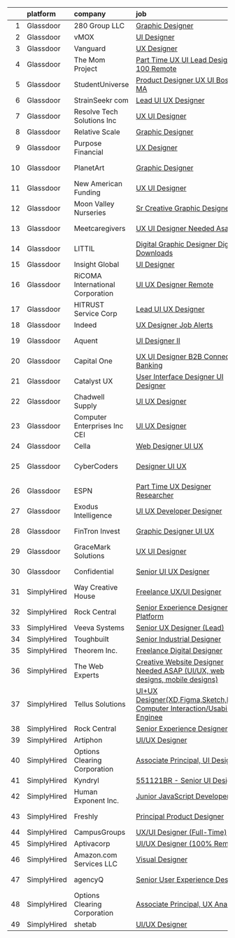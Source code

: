 

|    | platform    | company                          | job                                                                                                                                                                                                                                                                                                                                                                                                                                                                                                                                                                                                                                                                                                                                                                                                                                                                                                                                                                                                                                                                                                                                                                                                                                                                                                                                                                                               | update_time   | location            |
|---:|:------------|:---------------------------------|:--------------------------------------------------------------------------------------------------------------------------------------------------------------------------------------------------------------------------------------------------------------------------------------------------------------------------------------------------------------------------------------------------------------------------------------------------------------------------------------------------------------------------------------------------------------------------------------------------------------------------------------------------------------------------------------------------------------------------------------------------------------------------------------------------------------------------------------------------------------------------------------------------------------------------------------------------------------------------------------------------------------------------------------------------------------------------------------------------------------------------------------------------------------------------------------------------------------------------------------------------------------------------------------------------------------------------------------------------------------------------------------------------|:--------------|:--------------------|
|  1 | Glassdoor   | 280 Group LLC                    | [Graphic Designer](https://www.glassdoor.com/partner/jobListing.htm?pos=109&ao=1110586&s=58&guid=00000181f657c54f8d9cb226dfa49134&src=GD_JOB_AD&t=SR&vt=w&ea=1&cs=1_d75c4c9e&cb=1657695356613&jobListingId=1008000486432&cpc=8795CF9063CD573D&jrtk=3-0-1g7r5fhbvjcb1801-1g7r5fhcdimbe800-8e0ca34653e8e05b--6NYlbfkN0A96WIVUs5SSd1e5sdPWOjBiMJz3fk-GTbl_X95fEr7N7_O7gG7yYqATSY5E6jF4LOAu-d1G5vqmQK5-aVG4tOej9c_eEuMuqH8C1GeeNW2KtJSJ31b6MoFFw5KM710vWFGSjvXW7I3OG-OwT4mnPnLIfvWCjlnumDR2ayBGhUSESBLxX0cWl5Bz0cpK3t8G0X2sRFRnyVxKASrJeYKdoF3dIYL7NqsBpAdmvH3sUYagn-THtSRMWiwKXt-e5NvmS3x_SmKC9smwtfJXkI-1dkM6bbjNZ3l6ygRtbXbfOfZ_4EWndkWOL3vYw-nzxsy5CLFFc2rlZENjfwC2fiDdXqNlJEJ8XIU7tciwYYrl6Imxel92zxjV7FLIw-T24eZhhGrxYCh4kskb4qGYlTIVd-hDU43My8Agj_o1VrpcCNiBLjIMMw0hiKVxu9VcXdTBvQGTl59-owW2siUFTcXeomUjWGaF3UBAYsrrP40kDaIfiWKEU4_kMikrzZWKAYR550%3D)                                                                                                                                                                                                                                                                                                                                                                                                                                                                                                                                         | 24h           | Remote              |
|  2 | Glassdoor   | vMOX                             | [UI Designer](https://www.glassdoor.com/partner/jobListing.htm?pos=101&ao=1110586&s=58&guid=00000181f657c54f8d9cb226dfa49134&src=GD_JOB_AD&t=SR&vt=w&ea=1&cs=1_334e236b&cb=1657695356611&jobListingId=1008000759924&cpc=A0637F14311B9419&jrtk=3-0-1g7r5fhbvjcb1801-1g7r5fhcdimbe800-9cd08da1dc9daff7--6NYlbfkN0A953Z9EfJZc5Z9y7Wb0NkuJO-5BBnqXCJSieP3bN3oT5bPCnx7cVWYO3nq9eYzgZ-D8gw1V7zYRqERBmAT6fRf81Up3o_42C-uAZKEmcO9xFCdR2keXwV8MtC4PTYNMVX0MOYwTwcQmIHY_P6tN89g4P0WRIp6eZUV3Wi_794L-5u8Dw_d4JgIoZxFzkSrnj6gay18WMI8m_5Ufo4OJuVM5a4Pg45iZmI3AOhNaPxtYjGthEG7IqtoZvuGTTaAFl8GPC8vMun1Gp17T8-UTrYOB7TsdyNBGzoAoRQQ2eEmJTrohX6XpjFVcpFxHkWlLtMJYE3h7Kg1-YNclwOiF89QLh7baUfUaI5j2xNxsSpSxzwhsgY_WavVaVBmfkCw0bkOaaxdTJH2wBQvHlvRoGA0m4098DOMrtHxTXo7lCbrM5QZLSxwrZumqzsdWLfdhcJvwa28-95UP7iuX13ko5TGPSgamT8oYtQNZ-NLh6noU8Wjkz1XtzouHIy2Jxm2V6w%3D)                                                                                                                                                                                                                                                                                                                                                                                                                                                                                                                                              | 24h           | Remote              |
|  3 | Glassdoor   | Vanguard                         | [UX Designer](https://www.glassdoor.com/partner/jobListing.htm?pos=127&ao=1110586&s=58&guid=00000181f657c54f8d9cb226dfa49134&src=GD_JOB_AD&t=SR&vt=w&cs=1_e27ec697&cb=1657695356615&jobListingId=1007993682666&cpc=B101C867B3EF2D75&jrtk=3-0-1g7r5fhbvjcb1801-1g7r5fhcdimbe800-49b79d09a4a1ed6a--6NYlbfkN0BWQs_M7ZA8XLbIFWVw-PYcVVEPryqVLyWhKaEKPskHy2YkbHyHJDwBFABfX2IzFJUHxZBocsiHIjyETAA2IJleXMM53ZfGbShaZJ2LfLUC8Mp6T-TD3f4NqaTsWMDy-ly7MLoIOzJK5eWyMoHj7u3123NXzA5TDuBUztj0PtS1fm_ENyMu87yVWCclv1ki4J0fIju-Xk7jB9Jq9XukmF9zMASavxy0tCXccB-aiX28muUkdT1g8SbLPZrJdYJQ6WMznbfnMNVPNkBm_9ZGSLtHjgqxRP9xKXnRWP0GoWfg9e3AUgra3_hbNDd6VJ1jyT39n9EkZkIA9Qb-l1asKWl7lCA7I665okZH1ml33GC0fDOiEW5zSDMQxMH1BGnrWyc8dkBkUPtdM5_guYD150DF_pD_sAZSXqN7f5QFhHD-O647mxLP1ZEpT1S7YgwLqG6kiPH-YveJOnh0md3AllRC7jMKq2O5p5-rfkpMtJuPwf74XSKylAUeA5hhsvFfPOsxwAXkeAc05E9g7C31Fou4PV9g7ryRPtNnM02_lUBoeiHzLckaFh4vhLMwxcdudU7qP13UKDrEyipoirP3A8lFS3rVd2D3aJJ1rcldPE2pD_Ur4MknMhGDiHWCnia9MzBpiYfpfXabHR046d2huGbrp1uz2ezprEI3ttP-a7lGBosajBZDqam_FArSfuXmJ8QkvYqzhuenPgozRBboyJVE0p_oJ0TQZiz9gkHa69XgK6wnXtO6MZBHwjtxB557FZNxxy3O6l_tqTz9OIppc0bNOqCFJfxOr7hXyQItYZJuYRPgo_me6I-Cgj-vObw5F828X7r3q0-wWxiZZZeJ3S2rl7Tz5KRijIJUsYYbpwarE-LTEzrGRETD8ztgiiNYYm3IcvK087sT57DuQoBCmD1p1qeZylkBRPsbZExMCQ4sKPo0IrZJOL8HhFMOtw9pRboVm5Re-2XKbHvCuocXruOxWBiQUWXr0gMCSEcX-4hGxtHNP6oYsTh_2sypzFv-ZJMghd96RwOg5C_Y4Ee6ISZI) | 4d            | Remote              |
|  4 | Glassdoor   | The Mom Project                  | [Part Time UX UI Lead Designer  100  Remote ](https://www.glassdoor.com/partner/jobListing.htm?pos=128&ao=1110586&s=58&guid=00000181f657c54f8d9cb226dfa49134&src=GD_JOB_AD&t=SR&vt=w&cs=1_18e453c2&cb=1657695356615&jobListingId=1007971182982&cpc=0C139D4CAD5A6DB2&jrtk=3-0-1g7r5fhbvjcb1801-1g7r5fhcdimbe800-975adaf23f3a7c63--6NYlbfkN0BDp_epf89aHDQhKpPegNJQ_ldQpEFZQsM9OcONMGxWx6pU56EKHF58QjVdAUvn2gWD_J5bR42mAClj8XczzRla7Yn-qYtKSahs7TznPw01NnpE-KSBq5KHPnZ63olKoTC70XALLaa7zBv1KDsBRstRQK_PVM4--XeFVKGktPqdvqJ-b9PR9X6BYSPKbJnjd4dw0S6WsTR0i1zK31U8vsTS1kJYhm_ev2OFOPgDgTodlLPlRxCMQGJco6lEd_tanCbBCKpEEfcICGQ1uMZWmwNX8w-7ihF2zGAKFzWXaSlWs7NKgNYrvCXe3YFkV4EQFjoOwlXIto6f1GSjcquO2buoOGgCXBdaeqsl7_1NrF_KsKp-V5Ptht_k1t2um62lyK3MdMt0ydrStqS7EpSuYLk9cNhQt5VG6JFdlgVmi_yB__BX-kQa80MbO1DmevVUcP1eMvanWY-SKDCrhLhr5L_GWVdGvzEBRh9hhKU2KKt9WbzB_dt-KaStp6fCrPunfnkfkE_mILcVgXa4L6M1-ejO6CvyNn5lDzVfYnmN4XbFsxEloMAG3154wnHLxnLt_Ruz3KOEX6BAtA%3D%3D)                                                                                                                                                                                                                                                                                                                                                                                                                                     | 13d           | Remote              |
|  5 | Glassdoor   | StudentUniverse                  | [Product Designer  UX UI    Boston  MA](https://www.glassdoor.com/partner/jobListing.htm?pos=125&ao=1110586&s=58&guid=00000181f657c54f8d9cb226dfa49134&src=GD_JOB_AD&t=SR&vt=w&cs=1_f5e787ca&cb=1657695356615&jobListingId=1007987912338&cpc=723ADC3DFE402989&jrtk=3-0-1g7r5fhbvjcb1801-1g7r5fhcdimbe800-61bed7e5b0dd9f61--6NYlbfkN0Dq7qPB-BUOT8Prf7tf9oqq_Jnqv4qEOhMuUzr9XeuSc0xp7dPV4AGBd5yqBJY0ZTN8hKTJh5BK4WMtReTr05HZFGzH-sIeZNBLa4kukEnwbNxESpAf8GO2WCICUgHqZ1zUjDJcvXqZ-dnQdksmCvlgxSzmFQ2EAuz3PGuGZdINgK3eQqIu3ZmetsFGZkHlMdMletk65AUnI0EQ9aRLf5POLlND0WbxfafXUdJCMwN4whBjlz_FLCCRhh3nDme7doIlvQ37wJGH2ZaAQcHUPn4dE-pCi6FoPZThf9KMCzZ61CsL6m8FxPCTZVPinfqJ6EpbqUQJBr9LwEYAKnzaUZLbzJmNC1Q8ZCSm4O-UsJ-HVBkGO-J347UYTxlLKXA5meh-nmFwE_fYRo5xX4nw94UHN_MsfNGknyU2NhSDKgGm1LvcD3qgERajLDm5271z6KFJ3sqJ0UukJ-HLJVn9RsK7AXIoCe2twFwcLJ4ZdcnXRFLVeYoJnh5tDUXa-Bl1hYKV6uizZVZNHxKVCiEwNlLWu4StL4tDr-A%3D)                                                                                                                                                                                                                                                                                                                                                                                                                                                                                         | 6d            | Boston, MA          |
|  6 | Glassdoor   | StrainSeekr com                  | [Lead UI UX Designer](https://www.glassdoor.com/partner/jobListing.htm?pos=120&ao=1110586&s=58&guid=00000181f657c54f8d9cb226dfa49134&src=GD_JOB_AD&t=SR&vt=w&ea=1&cs=1_942ea5b2&cb=1657695356614&jobListingId=1007998753099&cpc=FB7E4A1762AE5BEC&jrtk=3-0-1g7r5fhbvjcb1801-1g7r5fhcdimbe800-0d81e1ea85f2d7d0--6NYlbfkN0DJzzAbvf8hz3qhgPJ_XNymMSArFhF29kjB--N1RmmEgVA7j9wXRlNdyqvKlHo41mVSfhlOLPxYEupi-oDJLqFD1JQoySSLKq71Bvt4D-4wuY5lmaWWivmMko6p_gigcRRNZwIBWqvV0nDFOGR-iwEilau4F2Qrv1xmErLetHxYYtsbMJj-UJhMBd5FzW0_YABhE99CDZ_x9bj2MlfWiZi_lWi58TAvDn6v2qmoQVZzXZ3Y_C9F5hjwQUab6r-4D1jZbcqIzvPQ39wXNPtNnn9jEm8oclGz58lww_xU_6k6Tpx5K6-BoZeiy9j0lPxFmIMJm0PT_Dss0jZTCy2iRq_5Y3078h_s55qcZXbeuLrCCY2zIpEszY2ksnPJ6l8EtqaqM6iBg9pPjPkKK2BpVo4VzBAbKivKbK35ovjyLj0LiUkGV62Egc5Ai7dG_BSfg-oEeRSQJZ-hzOhUmykVxiAesSEHEd_ywAfZ8tI_ROkqv96C53_rpwpShf0NBf4NG30%3D)                                                                                                                                                                                                                                                                                                                                                                                                                                                                                                                                      | 1d            | Michigan            |
|  7 | Glassdoor   | Resolve Tech Solutions Inc       | [UX UI Designer](https://www.glassdoor.com/partner/jobListing.htm?pos=119&ao=1110586&s=58&guid=00000181f657c54f8d9cb226dfa49134&src=GD_JOB_AD&t=SR&vt=w&ea=1&cs=1_f5643c05&cb=1657695356614&jobListingId=1008000600205&cpc=21001CD36CB5FE0E&jrtk=3-0-1g7r5fhbvjcb1801-1g7r5fhcdimbe800-065a65257f0c45f8--6NYlbfkN0C7sh9ygnuQJKGUmSvpo0OLhc0z1m4uZ4vn8lHt4ytXedomqoe-JwBOz2asMRE6RMTLwktBS1mev37YxlBXp2gheLAe391AUz_BtHYB5dEMy4uXkQiF4NIxloiDBRUbbiS17YRfLnBlcpEW3HgdihKQKfiwh4pahxOsS19N6onJgnJNbOKsIe54csdcaliyPRZL2wYfdEYlqr3ILZi3TXL4VwQdP0BJA7InHKJGTFJEduKtoMwO0CPLhvvttnMp2hxf03PDQEClrkqt8M8B650rsY95UXzwluE0IGCfVKNdSj15nww5IIDY8qYFRn19klRJrP2iClqNTbU5pLmuedkYt4saPtvfiWlFM93uFqd1lTk_7nnbMROtnd8zXpMpTYNQlL54Pz3_cK8Ejingzd9i42rMvayhmCD-f_UmUqHam139tCw-ANmCrT0sjt8aSGblj_HPSIH4QNrEwuobzvc9Xikcez48D-vnMaX261ayTqJmHTpAHJVMGumBbcKLgXn04pNflDEByQ%3D%3D)                                                                                                                                                                                                                                                                                                                                                                                                                                                                                                                             | 24h           | Irving, TX          |
|  8 | Glassdoor   | Relative Scale                   | [Graphic Designer](https://www.glassdoor.com/partner/jobListing.htm?pos=112&ao=1110586&s=58&guid=00000181f657c54f8d9cb226dfa49134&src=GD_JOB_AD&t=SR&vt=w&ea=1&cs=1_23cf2a34&cb=1657695356613&jobListingId=1007994527885&cpc=C4A69CCDBB3B9599&jrtk=3-0-1g7r5fhbvjcb1801-1g7r5fhcdimbe800-7859de700d79ef62--6NYlbfkN0AtlW_omU2Xx3W-19HQ_drmTKCWebiHnmA5lS5PDL5G8byyb_cVqG1aOTNAb-A0J-eEwB9xcfpEAzXuQCm2BqeM1dlu0bAI7Kpo9ME_Mhg4X-Yydf9TiTTJqkLb1-lVX2QsX2C8UHG4DJrdlhEClygL8PuaLJJt9WO5mPB8iEycS75-6mMs7pQQ35bbSoyJcnW7xcrjT_wAEwmWcUy1HsUHZCRmALIWkWouBxQdwSHh-hhXO9cmYp_0F4uH-aUoF6qMQkZbr67I9cdORZVMZpB8fFqKuuSXuLeAp_LS4GyGICQpTUlL6Gn7Fe0LqQXswk8bCt_SmW21Fp4mrCp1dFio9Id6opaGqko3k_oTu2PFvsDCoxzOWU8xw4JzxtinIp0zyrl5SfW44Ht6IYwOP-GkqPpJ_haRIyy7Mo4r4Dn-UTZqekJlai1EOZe8LgRG3xkcqyikkwYIkK8UaY048fscbiHdtUmPEJ2Vr3MQg815gYRRMnYBLyuh)                                                                                                                                                                                                                                                                                                                                                                                                                                                                                                                                                       | 3d            | Raleigh, NC         |
|  9 | Glassdoor   | Purpose Financial                | [UX Designer](https://www.glassdoor.com/partner/jobListing.htm?pos=104&ao=1110586&s=58&guid=00000181f657c54f8d9cb226dfa49134&src=GD_JOB_AD&t=SR&vt=w&cs=1_d5e6dcf0&cb=1657695356611&jobListingId=1007993713342&cpc=66625C18893C0C14&jrtk=3-0-1g7r5fhbvjcb1801-1g7r5fhcdimbe800-a3c8b28b144c0944--6NYlbfkN0DSwrzLV_d009t00Noqv8485ZIMmCq0NIXHKosxbhm15qabQEHgk6wsQRlkA3A80bYbDzVKAqNhlXQZWiJofIaa-2YOE0SvwLNphs8G3ZbQ3h_RMckjR8l7WhrwgP68TU5sUzMfTv5JEGl03C-8dRPHbyd5-rdaKfwz2CaBuT3w1vgqU89xO0YSkpfEn5BakY92pQsY9B50HUq_d5QENAuNqFobsp6plWDYolGYCv5ID5n8lV1_N2XUIiXZIG-qY_uGuy9_9Wdo3PZbrErVJLVDBZ34503HitWz4dCHXtVU781S3HlR50XpdZswjTMMvh4-co5Y_0gT4aXwSITNqfMKi75uRxOKOHow75NLYxIIpssEF-7UFBZY_Ty5Too0aPB4SmZySUK58gppcEgdnhFICMr6pdzFOu6yKqAcvQy-HQ2orwHd2BsMXw7aZFYxaaaBEk8BLWRuuj-pUIKzEfdQtL-irLAu5iuBn2Jwx755AqiHF55mjoLMhI7OdZvF3qjJWksfUTNI5qzTxqQOWyqxcqlaPPA1K0bBwrzkROmp6CsITWxesKn1_KC4ZWwLI6UuFKfJWMdf5QQb3n5pcNijKndsaFsQvsr9A4BBBeHrpgxjpVZ_d8DQvsn_TgzBX2NmG1Si753naycqqO1SPpDw8RBly1w1j00-2s7KErY3hnfojRCFWNOX)                                                                                                                                                                                                                                                                                                                                                                 | 4d            | Spartanburg, SC     |
| 10 | Glassdoor   | PlanetArt                        | [Graphic Designer](https://www.glassdoor.com/partner/jobListing.htm?pos=123&ao=1110586&s=58&guid=00000181f657c54f8d9cb226dfa49134&src=GD_JOB_AD&t=SR&vt=w&ea=1&cs=1_bdf0f987&cb=1657695356615&jobListingId=1007985894793&cpc=4F748F1840550ABC&jrtk=3-0-1g7r5fhbvjcb1801-1g7r5fhcdimbe800-0aafabdb61fdbdaf--6NYlbfkN0DJ5LUMC1WwPlKU1APYzc1wauEA1zLT3qeNX0tIVQYNeZOskXLpkJGsjX-fxw9ouOrMhKocpgklctYndaIxs4hrv4GcU0Um_n9Z5NIi06JHOTaLuIebiFLKrcEL1gaPTC7ivPwHEUZ5inME-acUFCS4ysX0llwcOAvIQjZUZVmrKDigFQJsDROSfknlIVxhfX5D_hA9HYZTEGCvjdXJRvDQH9FDelU1DxgXGc6_5wEfADJUiJAv8twOj41AmTunVH8_XfqQGKaMS5VCF7_pE7PDJhJLMkFrTJyAW-x7gP_KKsc_0BC4OQYjLJe3etU8uucEwrI1hYk5e1Sn-rMM7KIHPQxipY_JZ-3By5RiamIOi-4Lyy0FYli92WWQrghBNzTcRthXM4yyWuf0nYI7MzVBxO2v_31suZa3fqdfKgyjgJZdD6RcgM9WLE_lZe8zI62O4x8J6duicFznb3LrkrtUo4ETUAW01fo%3D)                                                                                                                                                                                                                                                                                                                                                                                                                                                                                                                                                                         | 7d            | Calabasas, CA       |
| 11 | Glassdoor   | New American Funding             | [UX UI Designer](https://www.glassdoor.com/partner/jobListing.htm?pos=106&ao=1110586&s=58&guid=00000181f657c54f8d9cb226dfa49134&src=GD_JOB_AD&t=SR&vt=w&ea=1&cs=1_22543497&cb=1657695356612&jobListingId=1007990829265&cpc=BA15C3E50D27FFE8&jrtk=3-0-1g7r5fhbvjcb1801-1g7r5fhcdimbe800-99ac58b0ff5ccab6--6NYlbfkN0C2BFb7Ub2YUp4strrym9V3pWtjyRKtgHKt_kMzkewmGGJEved23y_kY-GSZp2akmM-KPUMXSy0l4sFN7ibZQlWX_0Ndomvh-OupsUs2gozz3Y1MxNWHOgRyYt83jKzrDy-fyjHPu-Qv04BKeVn3Kqae4XxUJdtVyqYLp3hMKe2cRnmclOCLAHqin1KIetYZ2lp9EC7koitCVSrom4VbJ0kRuiyJJDnfdhl3IoX09AizwzcGH2khPv_z588Yx-SPlPjBm3Akp6e-xqHpedd6Qj3GTzbLKwPfg-P0fB4jauui6F2Jop-gnCOYSqIvjrhn4f9RN5olfYu6Lu0UTqlJRJHn_c2Ujh0a2xiv_-aRpx31u3fklYa6TfUSIYMtnEhWk2RdTqtfo4l_ksiZWgz9OwxX_kcHkoP2_1vsA1Q_5c81A-UDK6TpWc67xdFu-8ebbE0q-64gKtTG6PIPkTKFSjeb4GC6OaPU5QXR4ze98lLJNkVhPoaqyataOUUmv209Eg%3D)                                                                                                                                                                                                                                                                                                                                                                                                                                                                                                                                           | 5d            | Remote              |
| 12 | Glassdoor   | Moon Valley Nurseries            | [Sr  Creative Graphic Designer](https://www.glassdoor.com/partner/jobListing.htm?pos=113&ao=1110586&s=58&guid=00000181f657c54f8d9cb226dfa49134&src=GD_JOB_AD&t=SR&vt=w&ea=1&cs=1_66c9b001&cb=1657695356613&jobListingId=1007987586374&cpc=8AC01DCC8FF2DC38&jrtk=3-0-1g7r5fhbvjcb1801-1g7r5fhcdimbe800-2dc8b1d91e759f31--6NYlbfkN0CtYVjMIh5haAAiJ9gOyIueHAJ7ifDipeAmUsIwS91L00T9yPHEV-4ryS8uDvFbiFhYj1v6lxMLSY7PZOCO0MrMz3iTwxexNbaphAbaDXZO5fHYbEtv-UGMBItqODB3n2k7RaCx5Nql62VwAXgZsj7B0aB8z1MnQ4WQwzOwrYBW7dNPiIRuztUGl9bTwUvOQuJpc6LdD4-GUeoUnieRTKTlB-zDSnjgSveVdnBlFWolTnpCJax0yi-HG1VwR8IQk38b7-jX7QfBoxCYE2sFul6a7l8KMf5G8784kg2_LbVVEVUovWYbHlu4lSfOEvuEmOLjicn-Nr0RHwpLRguh-eON_WQd1CHYKGWUwFMntaeA6C2PUr7_caJzN_dROl97DXX_Cym7spPS445fI1UyxyqMuk0L7iwnmv0CDrwTFa8lAavG0t3tgUx6V9ciGxCNuJBLMxPiHYlEc8LxjQBSE5ZExo7Y0kI0txnERe0cu1o7TnxR4Llq3J09XhTMhQ4ek7MhGCZw6hTvgF57S5K4QJtk)                                                                                                                                                                                                                                                                                                                                                                                                                                                                                                          | 6d            | Scottsdale, AZ      |
| 13 | Glassdoor   | Meetcaregivers                   | [UX UI Designer Needed Asap](https://www.glassdoor.com/partner/jobListing.htm?pos=117&ao=1110586&s=58&guid=00000181f657c54f8d9cb226dfa49134&src=GD_JOB_AD&t=SR&vt=w&ea=1&cs=1_0657b473&cb=1657695356614&jobListingId=1007997716530&cpc=D2F1DE17EE1F43B9&jrtk=3-0-1g7r5fhbvjcb1801-1g7r5fhcdimbe800-f092587472139767--6NYlbfkN0DZZww-p_mr8GWlqIRBY21Wjl_Fk3kglyx5_HcxykVqwXttv2ga1zfkliuXrzEKJqVRHs09KE0Fj4-PoXkoB6oAaN3uE1pbfV2vFnpIPl0Nh6YmvIlxwWew2pyCIom9k-qHqIp-sN4mm_918Ww3EfDHULSdww3JpwjeszWr17pL0N2p2eQuDS2Wx9s6_JhbKMvSkL_LwJx-OwtpANoCXu3Bjz7lUVC5iypA-kRS5rbruz-uzfK4urUtTGjWrTmR_DPP32nfAahija5vx5TwPm87RVnyQKYj452RyKBcst-NsbK4zFL1MZ_BV6jC-gKv4WiaISVRycPmIs7gsNCB1nXXFwBn5KSEXySovSO2PieUjkRUMtSLnGaeJfAux8Q0sGWMf8rqvOb7T7H11KsdWJpnBUiwoTWIjCLqpiFzjqxG-PZdJw4bLvdVl-e0-c3rjZN07JTagrHOlstMOJDzuVSRMbEwmu41khXPz40Whu66IaNNGkygqHcV1ptkDSzT-QUgFRfysrrtQA%3D%3D)                                                                                                                                                                                                                                                                                                                                                                                                                                                                                                                 | 1d            | Newtonville, MA     |
| 14 | Glassdoor   | LITTIL                           | [Digital Graphic Designer  Digital Downloads ](https://www.glassdoor.com/partner/jobListing.htm?pos=121&ao=1110586&s=58&guid=00000181f657c54f8d9cb226dfa49134&src=GD_JOB_AD&t=SR&vt=w&ea=1&cs=1_701b265b&cb=1657695356615&jobListingId=1007997785951&cpc=C4A69CCDBB3B9599&jrtk=3-0-1g7r5fhbvjcb1801-1g7r5fhcdimbe800-c6a47114f88b0445--6NYlbfkN0DCOPh4TI5HTrsk0faKMz3ZTXjD7ZvX_l_ZTj8vaDl_1i1hzqshuRERbttGBc0mzWVSNOooXnGevLY4sQg0eXrw5FJOmPkzNWRlOg9ZPYHKwHt8COfdMTswkDvwCMkMh683PWlQwoPLknvIxyludP0dBZ6kxHqcd5CvpL98_n8YDH79m3iZeOW3431jZGkEisPsN04g4diDh9rGFtFNt98AJmKqoY72irIwF4xnmDxm7ZTX3_N2GCdk5_qwLvB6Mx5ix2u0_2cc24IszzDBSrWBDArg-Wdo_kcoL1S-OgpwrC-awKc8dnQ9XDE321sv4aNghBic4XkY5xN-97cSpazSOySOGsHVTo_c_i4YrMfswF8wpDJb3HyMTU_k_JVyKdHyqDl4mT4Qm25J8WbHXuGYWkWNCw1WJ0YG6nhPsAU6rm3aVB5fWtNCfJ1bm23dOJPCuJvfM7IZNQCDFznoeCIPF3O77C4qquTC--NXxDSl0-40uHXAjJ6m8rGbIexHqlM%3D)                                                                                                                                                                                                                                                                                                                                                                                                                                                                                                             | 1d            | Remote              |
| 15 | Glassdoor   | Insight Global                   | [UI Designer](https://www.glassdoor.com/partner/jobListing.htm?pos=124&ao=1110586&s=58&guid=00000181f657c54f8d9cb226dfa49134&src=GD_JOB_AD&t=SR&vt=w&cs=1_71c68b5f&cb=1657695356615&jobListingId=1008000759336&cpc=56C4EA4A1A191A49&jrtk=3-0-1g7r5fhbvjcb1801-1g7r5fhcdimbe800-95fb21977c6aee99--6NYlbfkN0BKkHZu3wF05EeDimN_p6sYpKCMArvwa95YdH7UpkaBCqc7l59ErwqcMGPwa_bsWfIiZcv771l-yx5OvX54cbH8G72ltdf8z0CnZk-8rCRP7l9ZA4R_yVAt66VEZnTCdKQKVhwCP-Q4Hpr0CBBeN7rDdIpBNEn8TG42vWBte-AEH4ZsnaiKQiJIe4OCKd-vsJRCW0Ey-DcEEBwNkw_ra4N4dNPnUI-M7d_3ofHAhtmg-Ew6490Zb4hoOj7x3fZFmEkKtCe5hBuAST7DzXuBEkR6pE3Me5NdItbz0Ufqd_kZka6mbC1JFspBLtA5P0N3QXkGOPN_V9Pn5rP5rhZIl0MGgFc2vmmJCCAHVU27EEJSJCpBvpc_C-bEFocYHxiBdLHcaQfp0oLhvyJr697isPe7oEDLmz5LtkQsUDOCNHcJaYsv2MiB_FS-sqkR61ayHTOlWJh2BTOoFzV5ElvPm_Nw3BcxsNU-2vG-Re5iT4Aqv8MfICmcNZkg)                                                                                                                                                                                                                                                                                                                                                                                                                                                                                                                                                                 | 24h           | Newark, NJ          |
| 16 | Glassdoor   | RiCOMA International Corporation | [UI UX Designer  Remote ](https://www.glassdoor.com/partner/jobListing.htm?pos=107&ao=1110586&s=58&guid=00000181f657c54f8d9cb226dfa49134&src=GD_JOB_AD&t=SR&vt=w&ea=1&cs=1_2132bb55&cb=1657695356612&jobListingId=1007984920748&cpc=155EB9D5185558AF&jrtk=3-0-1g7r5fhbvjcb1801-1g7r5fhcdimbe800-dc2928b4a16af733--6NYlbfkN0DAwgduWqBP7ymGN-lTADpinz2i-23XbRAyg5ywqS-MDSdSZv42Efqfz62hB7LeuastXfJJ0EUMkc_m40At7Gngl5Ip-dihpo8QOAk_VsKU0xPOrLWdjOnNxQdZlZlSdkntJ47M66dPWJRD9ZsK43X3Gs9_pDYDPsMGXPEMloRvZLMxPAZF33-BYAcLMCutwKUmRFJFnQcWQx0klgGhDwYbYSn55XSoKx6l7579jPFPbeAj2zr10tWtTPeUibCVV-mNMh8e92BZJ72g-Wrhz6e_xUbFVa0wiE6Prwa-gdapsf601sg6TQ8YMxDgisuOXLuVX_5uUvy927qv-3XoAA03NysIyP26wQfFCQK26r466JDGPkeqZ5ib4zASgq5oo9KG6tFXBFsGeD9o3V7hfRoOw070ygb__tRGhGl3YcCxr7EZu_n2dQxeIDI44pK1KA5pKowwShQieLp2Mc851kukCmOvXvCgE4I1msUkGU2YSAq8qfbrmTSTLI3GW0uDuDc%3D)                                                                                                                                                                                                                                                                                                                                                                                                                                                                                                                                  | 7d            | Remote              |
| 17 | Glassdoor   | HITRUST Service Corp             | [Lead UI UX Designer](https://www.glassdoor.com/partner/jobListing.htm?pos=110&ao=1110586&s=58&guid=00000181f657c54f8d9cb226dfa49134&src=GD_JOB_AD&t=SR&vt=w&cs=1_38e419e6&cb=1657695356612&jobListingId=1008001145347&cpc=444700D72F2ECBCE&jrtk=3-0-1g7r5fhbvjcb1801-1g7r5fhcdimbe800-4004f92107275cbc--6NYlbfkN0C7DjvyB1dV7qPblwriIdu6M2EFPZsknNp7DsB2Ms3hGH8MS2t2FqmL3ASkr57SdxGoaL8F5wsxNW5pleHChSWd-5d5XwxY0sju2p1-SM__m0keCLAJ2FAjEQbIix4nJQpWgmVVYffgsaZwSEv6zjGb6xrbN5DTIjW1zshDPvFuAqHAWLN6JonF4DneOxJoE9kE51PzomA8xTGVvkv6eW1rWFLcQriduxACFaYUNfSPw7o3eHcr_I2FjFYPP-nteLnc6HME-VGFWdIZ5EsM0C_wWl1Hs74tRUE6x1DM7_xrwVw-ZeXPxv9ExBf4UrqRJ49CTYjj0VihwzUtvcNn0f4HpvuABsxAWM_FdipV6JVR2E8-GDUrA_SBLWFUCFuLe6ayukc93PoiQQdByT1XtVKcNnBdpRe-t_TBw5Y-H2C5sL6g0od4v9ZJTvoxf1nIm3YrM-GLYwI5WLUR754TheUvB2nMUpQaSuEC-dIosb21cEYPgkOHL3EWSBfZ58yfpELWTgk3D4jZtF2cP2ukucL8ol9d98ygbTi12bi7FLwDy7_GxlGWNjto)                                                                                                                                                                                                                                                                                                                                                                                                                                                                                         | 24h           | Frisco, TX          |
| 18 | Glassdoor   | Indeed                           | [UX Designer  Job Alerts](https://www.glassdoor.com/partner/jobListing.htm?pos=115&ao=1110586&s=58&guid=00000181f657c54f8d9cb226dfa49134&src=GD_JOB_AD&t=SR&vt=w&cs=1_e52fd1f4&cb=1657695356614&jobListingId=1008000310262&cpc=9DC6E4D8324653EE&jrtk=3-0-1g7r5fhbvjcb1801-1g7r5fhcdimbe800-277d8cc082c8dcec--6NYlbfkN0CiRNM7CVr8YueLFKlzwbFWI0o7IjV438l4sVrvKZ0flpURU_mqoI8EbsK64YRr3OD3Lz2VFIw1I88Ptvq-Likjz7IhfmX8mn-CqU1E2IfwrvSkPdf2DXB7-CmJRkok5wNQdZVYbiS2BzvAGjHb97oni-gu_a-xUxRNcTx2kACmuuiCSpWgfyL80W-YR0SsmUBkFnHE-3CGCq8cYs891Hb0gv7saJvGVHlivNaSf74YWjFL9vRZsXV1eSA6yuT-YfeuJQ6tRrSF87-uPUsoy3GMvqNeuPWQSsB6QodJoMkcfEFJpMJEQp3ir-Ztw8EWjFgXnFdJAnFL9AKlj6ir_4ivP3LKmW306Ak6jEHzxDBSA4z9ke28wodU3E9cpyGnVYak8EeCKpE0kG9RciHR7a0SIU3uSUcopuf-WLvi5n-ByqEQnKkZ7YVBHRPmhJfHfSY0NV0JB3h4cbhdDiFa0YEThAmmCooENEJC0iaQTbj256IXKjindNsCI_hxgJj2ur9rwpvryftbtaEhR09YlMhS)                                                                                                                                                                                                                                                                                                                                                                                                                                                                                                                     | 24h           | Austin, TX          |
| 19 | Glassdoor   | Aquent                           | [UI Designer II](https://www.glassdoor.com/partner/jobListing.htm?pos=130&ao=1110586&s=58&guid=00000181f657c54f8d9cb226dfa49134&src=GD_JOB_AD&t=SR&vt=w&cs=1_dac100e4&cb=1657695356615&jobListingId=1007997850667&cpc=D69957E0862862E0&jrtk=3-0-1g7r5fhbvjcb1801-1g7r5fhcdimbe800-63019a41c9dc7f2a--6NYlbfkN0DMrcEu7yrtATojKJA7cEzGQ3FdRGWLh0CZQInL4ECGI9gD0Wolx9R2v-Aex0-GK050Jax02960akj2sZMMC_lSB_9h_SFgPZt87Dhxc35GID9u5TQ7pTmpPov9EM9JZghie04VONPiHcGNtrurYOIpwyVEWB7IXwbf9HeI8BdkOiswms9so8x7rOAO47YYOKcP5I6tSCTEY4vPTvtKjLVQ1Nc8_jBgCIA8RsGEKPPrtCjbJqBblIkWKl6VJy91B9DikFkpAihu4pPGyXSxmWPlGYfkUIuws3aWpemBfAd8Yl4r5uhBR7cA9QUjBx3yQ8dC8SFiX5ayJl7VNTFIPkPm3v2nLXmdZnZ2_N01i97iqzM0IAccDstieunqskeijdbH6XVo25ffpb_GkUmzJgttfKr7HGYPTf2S02MNEGPsSv66mli5zdxa6lpggZArFYmwPIexWHoslA%3D%3D)                                                                                                                                                                                                                                                                                                                                                                                                                                                                                                                                                                                                  | 1d            | Mountain View, OR   |
| 20 | Glassdoor   | Capital One                      | [UX UI Designer    B2B Connected Banking](https://www.glassdoor.com/partner/jobListing.htm?pos=103&ao=1110586&s=58&guid=00000181f657c54f8d9cb226dfa49134&src=GD_JOB_AD&t=SR&vt=w&cs=1_56a6f1c8&cb=1657695356611&jobListingId=1007996669111&cpc=63C68CF611DF075E&jrtk=3-0-1g7r5fhbvjcb1801-1g7r5fhcdimbe800-654316a0f010f3b8--6NYlbfkN0C3j_zLGvpMLCdiZ0WC46XqVTA1VMZzOzKXPhAXwYlrNb9EbKZEg8x0wzjxx-xvfPob8c_BAEGLXEathRXjS8Im1Heg3VSFaPFlhX-C4UIWVwhm7QFRsb7e2T4s-0YTDSYodMelLYM7DiIr1QlJ2FQlZs3ShB714-E9IYKNFqkTX6a56_rZQ4FUF1rkM-rfoHLiaxJi2nGEWWdvdU-p2RrybFUhVkFprLAh0zYSuFjdoMxyKIneiWOlTX0giU8pKaRqRMKItHtQLd05g1yLZJK2hZqrIRvxx0RMawk15xdqrYVRZ9C--UxYrxZyMmyUSgV6dDTW3Hjdcv5HFmDmc5lLkB3UkQGVlHxbdHV6GZE24kTvyZISKETjFeVxZmmsnWTEhKHJyhEm0DHK05SvkA6rRLowME4Snu2dIr24eMsoy4nQohz34_os9yFREdp0AO8%3D)                                                                                                                                                                                                                                                                                                                                                                                                                                                                                                                                                                                       | 1d            | New York, NY        |
| 21 | Glassdoor   | Catalyst UX                      | [User Interface Designer  UI Designer ](https://www.glassdoor.com/partner/jobListing.htm?pos=108&ao=1110586&s=58&guid=00000181f657c54f8d9cb226dfa49134&src=GD_JOB_AD&t=SR&vt=w&ea=1&cs=1_19de36c9&cb=1657695356613&jobListingId=1007984001420&cpc=8795CF9063CD573D&jrtk=3-0-1g7r5fhbvjcb1801-1g7r5fhcdimbe800-8c6d80d0b9838ed3--6NYlbfkN0CDT44rf6WF3koQ9jiCoqoPh5wplAsBzejSfJqCnyftlVzOgWxG6b4IxOlQehvWrDYUuRPDMYl17_S_8RX-bT6nezF4TNORwEA_9jwlHsGQdu5E3-nlrE2O5FXcIXhXPa1vQw6Yaybffkgnzcdv8jmrsJsDe6KQMfW5TaBvJommPIDjAIeMdbJYnMirCQJXrd4qupFJhlBNuyK9xjrt2n0VbYc6doOBbflZSSTAFy5vY6H-Gxjt6k4oQanvYGLwpDlvm-SyFUhSHZ2LW-sEVgk5ntf2SfM4GVoBjmF5dMOEDjnqUSUkRsbdFJF4hPmqTORSFVCVK9mpXCtvxcXHOw1SwTa5MtgsCI139VN8Icu-HEgxvUPckehnK9gNINlPw11q8T13J93-JgiiF7X-wc_N3L6A2Ewtm-fA2pWxvAbfCmbnAXbtz0xipogSK_9mN6z0nZuXR0LcC1asBwmX8bZgs9sAfCv1Y5f3I8WSsRYbuwcbcKz8DATOb2wncU10Fs5vrml8BNtCsg%3D%3D)                                                                                                                                                                                                                                                                                                                                                                                                                                                                                                      | 8d            | Remote              |
| 22 | Glassdoor   | Chadwell Supply                  | [UI UX Designer](https://www.glassdoor.com/partner/jobListing.htm?pos=111&ao=1110586&s=58&guid=00000181f657c54f8d9cb226dfa49134&src=GD_JOB_AD&t=SR&vt=w&ea=1&cs=1_20aec467&cb=1657695356613&jobListingId=1007985773291&cpc=149B3D5996025BBA&jrtk=3-0-1g7r5fhbvjcb1801-1g7r5fhcdimbe800-345f1c32feb77326--6NYlbfkN0A7hBXzsdRqctFxVR-nR18ETFWiF-Vc9YCzVbdqLfWy5onrdVgeVLDCsCLDSYYzjsfoQYWiIMBKKEA-c0d6j5B8B_Td8dmvM26wg7Sm20j4V9TX6gwo-BMk5JiirS02K3xPP7jjmZ516HhRizJTX0pEhse_aQc2CXmlNTvYbqqDRfGsARVuCGb_A2QnhZv6ybslp_j5i1V1T_88Cwt40Y2FYGuh7JGVE-gMynzJ9veNR0s3anPDSCevJ2PuqtBckPU-L1rQRg_Zx_SwRta7IBlblSpt24shV3KcNzjXL5iHBjtXpAdd3ODV--aj7lDnn439ARfcbPc2S2x1pnqWOEn-Nbb7S4r9ihBLvj5ZtEHk-HxpnHtKKZlm5KDhOgTrz71vgVshKnrptqapxqFf1J7wdSiBJLjG95orM2-Mok8t0PydMgUulZA9G3G4hm7R80maGDlh6mlNeePZUfiVcC5E7MyM0Mfzh5IF_ebmFnXAu_mWbYTv5oI8zyqlBaGh-ElH0RYi-1D54aPn0wIFM2liQGPkheu6mj0%3D)                                                                                                                                                                                                                                                                                                                                                                                                                                                                                                           | 7d            | Tampa, FL           |
| 23 | Glassdoor   | Computer Enterprises  Inc   CEI  | [UI UX Designer](https://www.glassdoor.com/partner/jobListing.htm?pos=116&ao=1110586&s=58&guid=00000181f657c54f8d9cb226dfa49134&src=GD_JOB_AD&t=SR&vt=w&ea=1&cs=1_871a5396&cb=1657695356614&jobListingId=1007987118667&cpc=AC285F3A3ECA6BB0&jrtk=3-0-1g7r5fhbvjcb1801-1g7r5fhcdimbe800-ac527f4bcd512c2c--6NYlbfkN0AVVnl_N3xmP3MApcGA3sr6MLnz8P423WWILI1WvbjE8Ry71v-lom9NKs8rBQiPPScPUHAQFEoSoZcaKmGzgaNWfiVtXHtrvvMFJbq1VWxH22BM8FTi___8_s1ykhnzIKaRsPy0TzvUtuFmtJDyafZ7uDRVcFXuXswwAHpzK8AUwdGtkEgsTo7MEbtwt8wQ6n6PnuoVqLUZp9RgWUgFjFIYRbQ2WRdVd8zGqLxZBx2hXLiF1hA9y8a2FWFEmU2iM3hHyhcoWMXMf2DRL1dJtXhPDpPDu5cjjYXHan8AXJnY7ZxeoeLoB0sEkcLKeTiuynn5IQRr3Ze2IKaJu3MmAtEIJZR9PiYQwoiSieBSplxfnhdgrLGJTqc_CMwQ79utQpXhG5dvrFOf6l9AINuipaE4cYVSxKz4lSiRRWJ-z_svNqp_gB8rJ-3veg3TCaBE9HdwdDCrV3jh5ZMGWy-jHgU42o1ONOUOxDhhopJrJBiSUC-XTjEVIc3L)                                                                                                                                                                                                                                                                                                                                                                                                                                                                                                                                                         | 6d            | Remote              |
| 24 | Glassdoor   | Cella                            | [Web Designer  UI UX ](https://www.glassdoor.com/partner/jobListing.htm?pos=114&ao=1110586&s=58&guid=00000181f657c54f8d9cb226dfa49134&src=GD_JOB_AD&t=SR&vt=w&cs=1_7f2b5e8d&cb=1657695356613&jobListingId=1007976225973&cpc=FD1C1DA32C38CFA7&jrtk=3-0-1g7r5fhbvjcb1801-1g7r5fhcdimbe800-4efd2141e39a373e--6NYlbfkN0ABL5jwqrJX8j4-zsE1pdctockIOMh3bUiDojLxDHSgfnyfdrl215GIT9Vdrv6w9UkqaUnU_9MH8C2j_hFAXA_3a4aVS5Uq_hR6F4ak-eK-fikU9juSkNX-UX3bPGghud7CZ6Hx1Q2e1ULcLH0M5aummyK-Ok6-06XTRu6yBN89KHyYSaJsAbYAI4fITwS7cKRw3d6hK-2-IO5LCL-zRelIRT0Efqj8ccanECRR8ePMjCAEtSYBghxC9PLvkHHKphke3W21T67GZMUwuSOERMRmVin-ySeVkfBDWY5caDaoFQMcAXmL0gqRpeH-yTuUWGcAzH6Vu3T1hsg_f1xr3Y2Oxv5WgjDXKhk7CUJDoffZVtMpCsP_UBaIuJt8AWV9AogpaA30Ogx9Dhmq4Q86G1FP6epCG_DzU2VFUJbcfb35yrUabER9GlsVLU0VacniRslfGjkEq3PwYx5pUkhgTtFhyq6X-I6dOSc8IwDkgBKH2UktS6F0EPGMEN737SJUawcQ9qCO_UiTfR-sfKB_fGMtXvH6UCelkB1xbUa6hOFNQ3IWglM0dfpa4-5agYkg1n8TpwNXMKgWtHFp5Gg5wTiVIUhgEwpJ63Xt5YHzna7hhJSGkvqY8esqvdpyXdgp4-C2eJxJi28_CWA7nWvl6XMv3Taz0rOeYAKApM4-qw7KHNkC6kIoNGO1GsRfCoEB_DsLk8FVXx0kKD6gvq5NcePly98R0RKBWFj2Y6J6OHoq_yCEGy95avNDRzYEiTzJ08o%3D)                                                                                                                                                                                                                                                                          | 11d           | Boston, MA          |
| 25 | Glassdoor   | CyberCoders                      | [Designer UI UX](https://www.glassdoor.com/partner/jobListing.htm?pos=129&ao=1110586&s=58&guid=00000181f657c54f8d9cb226dfa49134&src=GD_JOB_AD&t=SR&vt=w&ea=1&cs=1_59fab445&cb=1657695356615&jobListingId=1008000452648&cpc=32EE424DE2B657EB&jrtk=3-0-1g7r5fhbvjcb1801-1g7r5fhcdimbe800-1f87d06ff9d538dc--6NYlbfkN0CpFJQzrgRR8WqXWK1qKKEqALWJw739KlKqr2H-MSI4eoBlI4EFrmor2FYZMP3muM3Wp3RyH9ty9bZFTmbxOp22JTdcm894DNvss6UqLf3NI7NXLWY3gvUDfHnALNz-WvtaXFu2n_sZ28xktDq5IyHhvq2gAM0LjSgRd601lBa3wSDj-sbV4lbqNuhoptWvSlrESCgtSiLCjOYBpMDpB3r_V-FZrtJ94CLXa1PfD3fmcy-MdC5p_4dgcQjvwlDRe6GyVDfvfPw4kVUmp7Zve5uNOLashBRH9oMGp7b-LQo3KJeLCtaTbcR4Vfudi4DLOPm6OmdclduVWfDwEvLJxLMweLf7rI3U3Uw8fgKNwl4a95BJuv1kodf7AY9c7F5MOhiq4TWEW5IbcvE8vIeym-WzXcIzGlvlx1AOdvgOZKaj4KBc9joPlbN9d0IQJ09RrR3ETOj8FnJZxeD-kbmNle-WHMyYII28eYvSfGxB8worbp8yNf1CntFIs0MuH57ZdTqYxTZg2gWhPdv1wK0pE0g3-UDn0Yg7ac4GlVMGzTft1_Df5Cej9V2MhXRDWVhz8Q6SxKIFsg64DCCvyKtj_soJAeVvdJnXradyI5YLqR3GTJZGCe3sT-Eoqgwt9UrytZdD5VMtzcxXXpqtBiREwMravMiPVGqKmoynf0c3bt1PqR2EihcwXxcsulFdj_5UJeWPbBGmZyf0RoBChEmMW5823DNkC4yJ79_nrPS3nkN1mQLY4muEURhK_Og2Y95jvij_LeFx452gUPDJz5pmdUd-C_5aCCJ660g54nUzseZ3HvSGSSEfI7RVVIP86jHBQio0kfzFraGjbria4VAefNpTkA4ppnqnt3X5CtxqwsSnjRpoafMeCusxTjSu21L3NYkuXMYivpHbDLJuikehobubIDE1MhZjS2WIM5vrJT_BZG1dIBbau0BVlqjRf8YKWghnAy7UahppG9IBo4EfElih5NvQYetiv5hxYz4t-5-taQ%3D%3D)                             | 24h           | San Francisco, CA   |
| 26 | Glassdoor   | ESPN                             | [Part Time UX Designer Researcher](https://www.glassdoor.com/partner/jobListing.htm?pos=105&ao=1110586&s=58&guid=00000181f657c54f8d9cb226dfa49134&src=GD_JOB_AD&t=SR&vt=w&cs=1_f339d646&cb=1657695356612&jobListingId=1007995812706&cpc=E521981D00147CE2&jrtk=3-0-1g7r5fhbvjcb1801-1g7r5fhcdimbe800-e8c201393ef86168--6NYlbfkN0DAFTyt7pbDCC2JPO79CSdi1dIb81yjczP5qsKcZIxgiYm3-7g-689Ur9xqU8QiYHXFWYg4D07I0XcdgewMmjgR-z1-6QdF9j9XVcRjQQ7GR4GPoSyKoBn9jWc7YbukMS9HAQDmIneYggv21gMF7yBAcup7GbjBTMuDxOjpLALG-4yDXc-vjnpTLviCGfQwFIE9LtNwfpCB6us2QxmZa8GvndCeA7FkGUCnoWlVGIkgvz3kcGLy3yDMyEVcaOP9DVgod09HI6CgY5vQrvLudwf1kUlayNbBBtfUMa9Yp_BzIQRAmo0nx3JTbXiRDk7cz3ViEcHKdMDSMVA3OLTGaqB9_fh-sr2wnq5V6NCgW6Ob2ZB7sIY0g-BsFiJvp6ke9BzzxB15phXXmt_vWt_w3v7bdN-VJtVTPBa0hkz-qCPsStAXMhKs-JN-zIMy2VFFggOk7pg3lEchkg%3D%3D)                                                                                                                                                                                                                                                                                                                                                                                                                                                                                                                                                                                | 2d            | Bristol, CT         |
| 27 | Glassdoor   | Exodus Intelligence              | [UI UX Developer Designer](https://www.glassdoor.com/partner/jobListing.htm?pos=126&ao=1110586&s=58&guid=00000181f657c54f8d9cb226dfa49134&src=GD_JOB_AD&t=SR&vt=w&ea=1&cs=1_8223d9a9&cb=1657695356615&jobListingId=1007998216271&cpc=1CBFC3E34E2A31FF&jrtk=3-0-1g7r5fhbvjcb1801-1g7r5fhcdimbe800-3076f8f5597281fa--6NYlbfkN0DdNONLqhA8z6QrX6vw37qu8cGScUjPKwqVQr3YAsb4-7w0lSnzFnKYadI4H_c1BhcPg1oB8mEd1PqW5TYBiPqbmzVVOGKqzAm-dSIOfBvfkJgPunE7Kq2JMKyM-CNMikdtv62AI7L8gRPOZGmwP6zolr_DNgZGwgAhDrPvHzxD7P5rwc8xELr7OXAJqV1J6LY3gxqrcGUDKkIwWMibvPdo28Tdq5rV44xq37VPNFDQstrFzk9rK2yLl0uL_1GP4pKGVJTDSSEkLkqEDP7cnga-U6uQ8GYhUB9lxg191VfyiZrziiys9TAgI0tn-hdo1aSXtJbSVUJKWQezsAF73pzyAqvOBAQRlwvjs_VEz8oZnCF3LWMflKZ-nDv2Jo46afhl284vLUEt7YnvtUP8xyHNiuDrPM8PSfyke90LLOGnHT6SeQ5Dblz-Ru7DJxTsGtoRvk2xss3f5m4LO_ZDbdMnpQpOb04q2psGhgXGWCtJm5xw0ZYD94q9jRTV1bkgHgo%3D)                                                                                                                                                                                                                                                                                                                                                                                                                                                                                                                                 | 1d            | Remote              |
| 28 | Glassdoor   | FinTron Invest                   | [Graphic Designer  UI UX ](https://www.glassdoor.com/partner/jobListing.htm?pos=102&ao=1110586&s=58&guid=00000181f657c54f8d9cb226dfa49134&src=GD_JOB_AD&t=SR&vt=w&ea=1&cs=1_1bf1f949&cb=1657695356611&jobListingId=1007994721002&cpc=3794EC2BC9A3BB0B&jrtk=3-0-1g7r5fhbvjcb1801-1g7r5fhcdimbe800-ee9ed3c4ba6a1745--6NYlbfkN0AhqkIh6wdXYxVM14U6ARyGXxwtN_cJbuE1cVSFmw39BeTbjuw9kqn09GVvg2hO9sHG0nChDUIl0lYCEq-Ka5u40jWvoxUSauY9Q-pJg0mrl69cNFJlhbsTnfRZThCdKwCDrtlJdIkwbslptIOv1Y19L-Eiuu6g9zdvCzhT2bc637mrQfldwWTNZrFl4dDf0AWctWZnmFU_oVcJCUYlt_0HuhdFJga6fMmww9wwKZWz6NRHmM2jlYg3I2xRZ3trE2Tgpcsn0J324psYyrWPJDvY09SGSUl8PCpJhtvG_cMTVQ3ALsU89QOxZ0dWGHottPRW2GHQ7IGeEB9bZfvfSZg2fkV7bC-zebZRErQiJn_OkPdBNOiHVmM8edWkgfCJapTd65R9JnRJOQh8Wp_KmO5ppMnYS5mBjrzVa8CAo80RlKSB_Q1xZIj73hAx9BjIbu3bqEtIw3boEbZ-rHbjptotC1_S-9Oqmh_cGuJVL-wXD0a412EKAw7cM7wADpmu4IwcNcTNr3dvSA%3D%3D)                                                                                                                                                                                                                                                                                                                                                                                                                                                                                                                   | 3d            | Stamford, CT        |
| 29 | Glassdoor   | GraceMark Solutions              | [UX UI Designer](https://www.glassdoor.com/partner/jobListing.htm?pos=118&ao=1110586&s=58&guid=00000181f657c54f8d9cb226dfa49134&src=GD_JOB_AD&t=SR&vt=w&ea=1&cs=1_63d4ee24&cb=1657695356614&jobListingId=1008000914521&cpc=42BEC95245890617&jrtk=3-0-1g7r5fhbvjcb1801-1g7r5fhcdimbe800-3324804fa907aa45--6NYlbfkN0D4UxdV5JzaEOg8ZYZhEVgzi52ExVzdta2XSc8IG99gN0GjQR8Sx9bESUN52tnmhnibh8jMAhEVbA4HH9SR3CT3u9bIofr4jzXrZIP0GHidk7k10C2mASg8Eb1wU2Yvtqgyv8weugL6eQVHlfKlOng7EKZbtmfyXQ72MwVCxY_5NFLakO1gZe3OWc40qNuASYGmmggwcTiMz_P3zu7PCxPshq_s5UISt4dGlFC0POWv7QqtiQ0aeJnL1rESY165MHfH2lx_atnHukakF7vpz5cNr3W4dcYqn6cM4DhzQvmvlnaN75jU8EyBqIeGWV3C9w50h8n8XDhhYm8ViduZspzfqFtT9LblXBL-f984a2RDBv2aDhPQoSWX1xY8Xw3X450j82c1WzhOy5FRHski3nhI6Tvfo8v_9Mny6Y0Pwa7BXkVkYWfcfUcTkEUWxYrBSjsJJknTOeueaD7qqizwVvbu9Eq-EyoliwrELI5LLa8btte0HHCfAQ1UYDSwInzk3Oq66iG3HmvjqA%3D%3D)                                                                                                                                                                                                                                                                                                                                                                                                                                                                                                                             | 24h           | Remote              |
| 30 | Glassdoor   | Confidential                     | [Senior UI UX Designer](https://www.glassdoor.com/partner/jobListing.htm?pos=122&ao=1110586&s=58&guid=00000181f657c54f8d9cb226dfa49134&src=GD_JOB_AD&t=SR&vt=w&cs=1_6a58dfc3&cb=1657695356614&jobListingId=1007992925236&cpc=9C938E8DE9AD6C02&jrtk=3-0-1g7r5fhbvjcb1801-1g7r5fhcdimbe800-7c99c5155691577f--6NYlbfkN0CmLsFuTG-Ej8G0sTWg4KNwc3UvEAXcDWGMpq3N_jA-GheXRD-rgNzv9701XGYkYGxmcIhI2g1wxNhxpZtm7a12gfc7vrtCKPyK_Cz0UkhKSPGXipxpr7KJzHg1HjyOqC6Ew8bXHCEfu9sugLQTLMLgWek8W2kR5xUwDyXZ8LQ1dqpG7rislAXrAUVMaeZi-gczQj7QS7XK2TjqrwJ3L4qwbX3sm2OPZ7S7K3gJkKo6YPYU1TEqe_WehTrtzeydDoJlUUuIZbiQG34Bqx6OYIQfvpvEMDHxx3AbS50fx-S3sKODOIDT_W8LuX7T8grwOq-FqEasAkbojxtaDCbkuI_1Kpa2DUhwZLen0MtF-xUj0uDLGY7iN7PIhJZGrzMYSdEFEfZapJCyTRkn9WEpkOk3dcMkE_ciDoc489YRFoDZIUwPAEY-W8UlUGY69DgGf3z7y05_fiM0nO3wTeCoNsL_VqjnkO0Mp9thNg0UgYJ5jwUxGhY8ak1nrdOlBRnHyiLKwxQdUVq8EVri1s8fQU2JJ30L7xnMsnE_ZgT5HYElTd9CdN1gqLr8RSsY8unyg_FN1r2jc0k4wcPH6609kEs_hgwRzdZbpPd-8KPeU_8W2k78--TInm_fs0xhzF1M9lo%3D)                                                                                                                                                                                                                                                                                                                                                                                                         | 4d            | Castle Rock, CO     |
| 31 | SimplyHired | Way Creative House               | [Freelance UX/UI Designer](https://www.simplyhired.com/job/afU68EXNEDVO-1i3wrZD3mVYjQDoX4nNfQfIi0ZXdl1gtvOaoVIHGg?q=ui+designer)                                                                                                                                                                                                                                                                                                                                                                                                                                                                                                                                                                                                                                                                                                                                                                                                                                                                                                                                                                                                                                                                                                                                                                                                                                                                  | Recently      | Remote              |
| 32 | SimplyHired | Rock Central                     | [Senior Experience Designer - Platform](https://www.simplyhired.com/job/alolWizv0W4qiWg_sx4PQc0K3PlY3ygKtI2QISrytGkJECpv345yYw?q=ui+designer)                                                                                                                                                                                                                                                                                                                                                                                                                                                                                                                                                                                                                                                                                                                                                                                                                                                                                                                                                                                                                                                                                                                                                                                                                                                     | Recently      | Detroit, MI         |
| 33 | SimplyHired | Veeva Systems                    | [Senior UX Designer (Lead)](https://www.simplyhired.com/job/zotqg0LNyggwCvIVEN0GQD5X9uMwPE4Ruxm9_8sypuf_l-NU82U_IQ?q=ui+designer)                                                                                                                                                                                                                                                                                                                                                                                                                                                                                                                                                                                                                                                                                                                                                                                                                                                                                                                                                                                                                                                                                                                                                                                                                                                                 | Recently      | Boston, MA          |
| 34 | SimplyHired | Toughbuilt                       | [Senior Industrial Designer](https://www.simplyhired.com/job/PFftG6A2Ap1cBz_IgpmVNNAm_bvzoiaY2S1CU7m4945HSW5bakyPXg?q=ui+designer)                                                                                                                                                                                                                                                                                                                                                                                                                                                                                                                                                                                                                                                                                                                                                                                                                                                                                                                                                                                                                                                                                                                                                                                                                                                                | Recently      | Irvine, CA          |
| 35 | SimplyHired | Theorem Inc.                     | [Freelance Digital Designer](https://www.simplyhired.com/job/56lGdsd0NT_PxZyUFNh70kqoWHzzVt-FPe0mlhIYe9ffGxtFEGziRw?q=ui+designer)                                                                                                                                                                                                                                                                                                                                                                                                                                                                                                                                                                                                                                                                                                                                                                                                                                                                                                                                                                                                                                                                                                                                                                                                                                                                | Recently      | Remote              |
| 36 | SimplyHired | The Web Experts                  | [Creative Website Designer Needed ASAP (UI/UX, web designs, mobile designs)](https://www.simplyhired.com/job/l-egCQiYg6FAtzLn9s0wN-WzeWW5snE-ksAblGGZvNSlnpUcsuhHqA?q=ui+designer)                                                                                                                                                                                                                                                                                                                                                                                                                                                                                                                                                                                                                                                                                                                                                                                                                                                                                                                                                                                                                                                                                                                                                                                                                | 6d            | Remote              |
| 37 | SimplyHired | Tellus Solutions                 | [UI+UX Designer(XD,Figma,Sketch,Human Computer Interaction/Usability Enginee](https://www.simplyhired.com/job/aL6Tnzr0ZEKsdrsyVE0HI8_Mti0r04caIbLQNdhCIZ1o5HFnVs0JRQ?q=ui+designer)                                                                                                                                                                                                                                                                                                                                                                                                                                                                                                                                                                                                                                                                                                                                                                                                                                                                                                                                                                                                                                                                                                                                                                                                               | 12d           | Remote              |
| 38 | SimplyHired | Rock Central                     | [Senior Experience Designer](https://www.simplyhired.com/job/UsF5NXTI_IXYhcawUmw3kN32jP06WleBqauCl8-aleTJzozKLE6Thw?q=ui+designer)                                                                                                                                                                                                                                                                                                                                                                                                                                                                                                                                                                                                                                                                                                                                                                                                                                                                                                                                                                                                                                                                                                                                                                                                                                                                | Recently      | Detroit, MI         |
| 39 | SimplyHired | Artiphon                         | [UI/UX Designer](https://www.simplyhired.com/job/rZvbYl75zgeE_ywCHCzaxEBRppQkPpWoTTgBlQzm0DE6kN-n4Wy7EA?q=ui+designer)                                                                                                                                                                                                                                                                                                                                                                                                                                                                                                                                                                                                                                                                                                                                                                                                                                                                                                                                                                                                                                                                                                                                                                                                                                                                            | Recently      | Remote              |
| 40 | SimplyHired | Options Clearing Corporation     | [Associate Principal, UI Design](https://www.simplyhired.com/job/W92YsuUW4xbt8AD3mTP4SQGrVXpulViZ7_LHfCXEUtW2GMS18CQL7g?q=ui+designer)                                                                                                                                                                                                                                                                                                                                                                                                                                                                                                                                                                                                                                                                                                                                                                                                                                                                                                                                                                                                                                                                                                                                                                                                                                                            | Recently      | Chicago, IL         |
| 41 | SimplyHired | Kyndryl                          | [551121BR - Senior UI Designer](https://www.simplyhired.com/job/ln0q34g6s9axBOm-rTUWAVtLoFSFqQUKmESbQP3-Av_kUwzfaMU9MQ?q=ui+designer)                                                                                                                                                                                                                                                                                                                                                                                                                                                                                                                                                                                                                                                                                                                                                                                                                                                                                                                                                                                                                                                                                                                                                                                                                                                             | 1d            | Remote              |
| 42 | SimplyHired | Human Exponent Inc.              | [Junior JavaScript Developer](https://www.simplyhired.com/job/PTV9S7A6lUX9p5R04glspUPwTi-M535ONlmFlTxSijfsIywKBY_anw?q=ui+designer)                                                                                                                                                                                                                                                                                                                                                                                                                                                                                                                                                                                                                                                                                                                                                                                                                                                                                                                                                                                                                                                                                                                                                                                                                                                               | Recently      | Remote              |
| 43 | SimplyHired | Freshly                          | [Principal Product Designer](https://www.simplyhired.com/job/J3-4IY7jtCXT6TVL4qmUa7HhxOUgrWSxXaTQ4R2KLRe611do-0a3nw?q=ui+designer)                                                                                                                                                                                                                                                                                                                                                                                                                                                                                                                                                                                                                                                                                                                                                                                                                                                                                                                                                                                                                                                                                                                                                                                                                                                                | Recently      | New York, NY        |
| 44 | SimplyHired | CampusGroups                     | [UX/UI Designer (Full-Time)](https://www.simplyhired.com/job/mIwl2eQGRP7U5ZA4uHESPJluwdnbkPMIRJXTJaeqNdN5SNVrvOulTQ?q=ui+designer)                                                                                                                                                                                                                                                                                                                                                                                                                                                                                                                                                                                                                                                                                                                                                                                                                                                                                                                                                                                                                                                                                                                                                                                                                                                                | Recently      | Remote              |
| 45 | SimplyHired | Aptivacorp                       | [UI/UX Designer (100% Remote)](https://www.simplyhired.com/job/FDWQmF0qYIrp6Dy_9xUTHU006kHo17yE-Qk3gY_rq5g0Vl-aSNpxaA?q=ui+designer)                                                                                                                                                                                                                                                                                                                                                                                                                                                                                                                                                                                                                                                                                                                                                                                                                                                                                                                                                                                                                                                                                                                                                                                                                                                              | Recently      | Remote              |
| 46 | SimplyHired | Amazon.com Services LLC          | [Visual Designer](https://www.simplyhired.com/job/07csdT2C5wUC0BjRkvFLfN-A2TKuc9tkdRnFlCKVrN7nw2oJdE55kw?q=ui+designer)                                                                                                                                                                                                                                                                                                                                                                                                                                                                                                                                                                                                                                                                                                                                                                                                                                                                                                                                                                                                                                                                                                                                                                                                                                                                           | Recently      | Remote +2 locations |
| 47 | SimplyHired | agencyQ                          | [Senior User Experience Designer](https://www.simplyhired.com/job/cIDtvicOoH53aMYEP0Ljm-akwv5PTKqGSpFWDKdyocaD4666RjrRkA?q=ui+designer)                                                                                                                                                                                                                                                                                                                                                                                                                                                                                                                                                                                                                                                                                                                                                                                                                                                                                                                                                                                                                                                                                                                                                                                                                                                           | Recently      | Bethesda, MD        |
| 48 | SimplyHired | Options Clearing Corporation     | [Associate Principal, UX Analyst](https://www.simplyhired.com/job/NJXAUfSOqzVhwx_M0iXaDIbYwM8ExZPwjgA8IYKXBrDi_WqxwVqsDw?q=ui+designer)                                                                                                                                                                                                                                                                                                                                                                                                                                                                                                                                                                                                                                                                                                                                                                                                                                                                                                                                                                                                                                                                                                                                                                                                                                                           | Recently      | Chicago, IL         |
| 49 | SimplyHired | shetab                           | [UI/UX Designer](https://www.simplyhired.com/job/YLKRfUS5oOzs4HbBg-TnVyCvdhYxW7ATRrV5Ggt5CmpKZR_uoneJyQ?q=ui+designer)                                                                                                                                                                                                                                                                                                                                                                                                                                                                                                                                                                                                                                                                                                                                                                                                                                                                                                                                                                                                                                                                                                                                                                                                                                                                            | Recently      | Remote              |